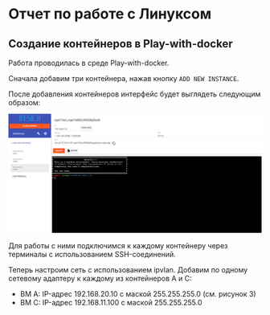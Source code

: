 # Отчет по работе с Линуксом

## Создание контейнеров в Play-with-docker

Работа проводилась в среде Play-with-docker.

Сначала добавим три контейнера, нажав кнопку `ADD NEW INSTANCE`.

После добавления контейнеров интерфейс будет выглядеть следующим образом:

![img.png](img.png)

Для работы с ними подключимся к каждому контейнеру через терминалы с использованием SSH-соединений.

Теперь настроим сеть с использованием ipvlan. Добавим по одному сетевому адаптеру к каждому из контейнеров A и C:

- ВМ A: IP-адрес 192.168.20.10 с маской 255.255.255.0 (см. рисунок 3)
- ВМ C: IP-адрес 192.168.11.100 с маской 255.255.255.0  


